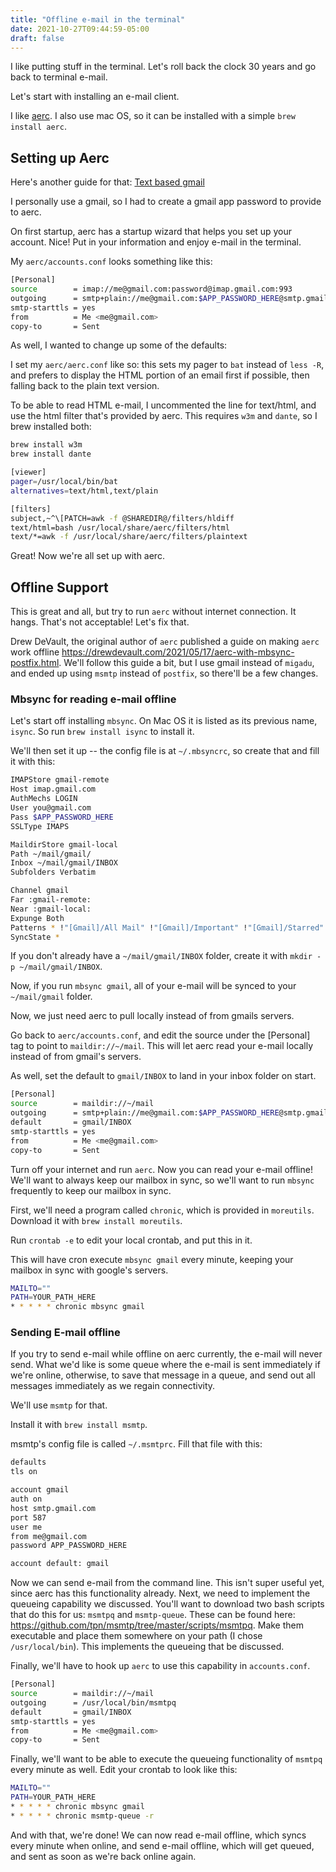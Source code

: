 ```yaml
---
title: "Offline e-mail in the terminal"
date: 2021-10-27T09:44:59-05:00
draft: false 
---
```


I like putting stuff in the terminal. Let's roll back the clock 30 years and go back to terminal e-mail. 

Let's start with installing an e-mail client.

I like [aerc](https://aerc-mail.org/). I also use mac OS, so it can be installed with a simple `brew install aerc`.

## Setting up Aerc

Here's another guide for that: [Text based gmail](https://oren.github.io/articles/text-based-gmail/)

I personally use a gmail, so I had to create a gmail app password to provide to aerc.

On first startup, aerc has a startup wizard that helps you set up your account. Nice! Put in your information and enjoy e-mail in the terminal. 


My `aerc/accounts.conf` looks something like this:

```{.sh .numberLines}
[Personal]
source        = imap://me@gmail.com:password@imap.gmail.com:993
outgoing      = smtp+plain://me@gmail.com:$APP_PASSWORD_HERE@smtp.gmail.com:587
smtp-starttls = yes
from          = Me <me@gmail.com>
copy-to       = Sent
```

As well, I wanted to change up some of the defaults: 

I set my `aerc/aerc.conf` like so: this sets my pager to `bat` instead of `less -R`, and prefers to display the HTML portion of an email first if possible, then falling back to the plain text version. 

To be able to read HTML e-mail, I uncommented the line for text/html, and use the html filter that's provided by aerc. This requires `w3m` and `dante`, so I brew installed both:

```{.sh .numberLines}
brew install w3m
brew install dante
```

```{.sh .numberLines}
[viewer]
pager=/usr/local/bin/bat
alternatives=text/html,text/plain

[filters]
subject,~^\[PATCH=awk -f @SHAREDIR@/filters/hldiff
text/html=bash /usr/local/share/aerc/filters/html
text/*=awk -f /usr/local/share/aerc/filters/plaintext
```

Great! Now we're all set up with aerc.

## Offline Support

This is great and all, but try to run `aerc` without internet connection. It hangs. That's not acceptable! Let's fix that. 

Drew DeVault, the original author of `aerc` published a guide on making `aerc` work offline <https://drewdevault.com/2021/05/17/aerc-with-mbsync-postfix.html>. We'll follow this guide a bit, but I use gmail instead of `migadu`, and ended up using `msmtp` instead of `postfix`, so there'll be a few changes.

### Mbsync for reading e-mail offline 

Let's start off installing `mbsync`. On Mac OS it is listed as its previous name, `isync`. So run `brew install isync` to install it.

We'll then set it up -- the config file is at `~/.mbsyncrc`, so create that and fill it with this: 

```{.sh .numberLines}
IMAPStore gmail-remote
Host imap.gmail.com
AuthMechs LOGIN
User you@gmail.com
Pass $APP_PASSWORD_HERE 
SSLType IMAPS

MaildirStore gmail-local
Path ~/mail/gmail/
Inbox ~/mail/gmail/INBOX
Subfolders Verbatim

Channel gmail
Far :gmail-remote:
Near :gmail-local:
Expunge Both
Patterns * !"[Gmail]/All Mail" !"[Gmail]/Important" !"[Gmail]/Starred" !"[Gmail]/Bin"
SyncState *
```

If you don't already have a `~/mail/gmail/INBOX` folder, create it with `mkdir -p ~/mail/gmail/INBOX`.

Now, if you run `mbsync gmail`, all of your e-mail will be synced to your `~/mail/gmail` folder.

Now, we just need aerc to pull locally instead of from gmails servers.

Go back to `aerc/accounts.conf`, and edit the source under the [Personal] tag to point to `maildir://~/mail`. This will let aerc read your e-mail locally instead of from gmail's servers.

As well, set the default to `gmail/INBOX` to land in your inbox folder on start.

```{.sh .numberLines} 
[Personal]
source        = maildir://~/mail
outgoing      = smtp+plain://me@gmail.com:$APP_PASSWORD_HERE@smtp.gmail.com:587
default       = gmail/INBOX
smtp-starttls = yes
from          = Me <me@gmail.com>
copy-to       = Sent
```

Turn off your internet and run `aerc`. Now you can read your e-mail offline! We'll want to always keep our mailbox in sync, so we'll want to run `mbsync` frequently to keep our mailbox in sync.

First, we'll need a program called `chronic`, which is provided in `moreutils`. Download it with `brew install moreutils`.

Run `crontab -e` to edit your local crontab, and put this in it.

This will have cron execute `mbsync gmail` every minute, keeping your mailbox in sync with google's servers.

```{.sh .numberLines} 
MAILTO=""
PATH=YOUR_PATH_HERE
* * * * * chronic mbsync gmail
```

### Sending E-mail offline 

If you try to send e-mail while offline on aerc currently, the e-mail will never send. What we'd like is some queue where the e-mail is sent immediately if we're online, otherwise, to save that message in a queue, and send out all messages immediately as we regain connectivity.

We'll use `msmtp` for that. 

Install it with `brew install msmtp`.

msmtp's config file is called `~/.msmtprc`. Fill that file with this:

```{.sh .numberLines} 
defaults
tls on

account gmail
auth on
host smtp.gmail.com
port 587
user me 
from me@gmail.com
password APP_PASSWORD_HERE

account default: gmail
```

Now we can send e-mail from the command line. This isn't super useful yet, since aerc has this functionality already. Next, we need to implement the queueing capability we discussed. You'll want to download two bash scripts that do this for us: `msmtpq` and `msmtp-queue`. These can be found here: <https://github.com/tpn/msmtp/tree/master/scripts/msmtpq>. Make them executable and place them somewhere on your path (I chose `/usr/local/bin`). This implements the queueing that be discussed. 

Finally, we'll have to hook up `aerc` to use this capability in `accounts.conf`.

```{.sh .numberLines} 
[Personal]
source        = maildir://~/mail
outgoing      = /usr/local/bin/msmtpq
default       = gmail/INBOX
smtp-starttls = yes
from          = Me <me@gmail.com>
copy-to       = Sent
```

Finally, we'll want to be able to execute the queueing functionality of `msmtpq` every minute as well. Edit your crontab to look like this: 

```{.sh .numberLines} 
MAILTO=""
PATH=YOUR_PATH_HERE
* * * * * chronic mbsync gmail
* * * * * chronic msmtp-queue -r
```

And with that, we're done! We can now read e-mail offline, which syncs every minute when online, and send e-mail offline, which will get queued, and sent as soon as we're back online again. 
